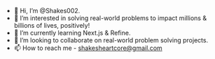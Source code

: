 - 👋 Hi, I’m @Shakes002.
- 👀 I’m interested in solving real-world problems to impact millions & billions of lives, positively!
- 🌱 I’m currently learning Next.js & Refine.
- 💞️ I’m looking to collaborate on real-world problem solving projects.
- 📫 How to reach me - shakesheartcore@gmail.com

<!---
Shakes002/Shakes002 is a ✨ special ✨ repository because its `README.md` (this file) appears on your GitHub profile.
You can click the Preview link to take a look at your changes.
--->
